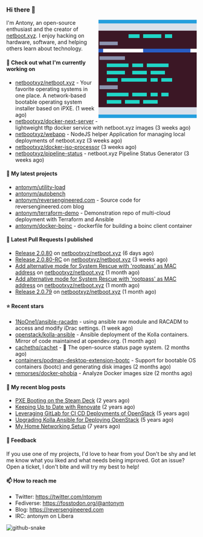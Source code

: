 
### Hi there 👋

<img align="right" src="https://raw.githubusercontent.com/antonym/antonym/master/assets/nbxyz.png" width="260">

I'm Antony, an open-source enthusiast and the creator of [netboot.xyz](https://netboot.xyz). I enjoy 
hacking on hardware, software, and helping others learn about technology. 

#### 👷 Check out what I'm currently working on

- [netbootxyz/netboot.xyz](https://github.com/netbootxyz/netboot.xyz) - Your favorite operating systems in one place.  A network-based bootable operating system installer based on iPXE. (1 week ago)
- [netbootxyz/docker-next-server](https://github.com/netbootxyz/docker-next-server) - lightweight tftp docker service with netboot.xyz images (3 weeks ago)
- [netbootxyz/webapp](https://github.com/netbootxyz/webapp) - NodeJS helper Application for managing local deployments of netboot.xyz (3 weeks ago)
- [netbootxyz/docker-iso-processor](https://github.com/netbootxyz/docker-iso-processor) (3 weeks ago)
- [netbootxyz/pipeline-status](https://github.com/netbootxyz/pipeline-status) - netboot.xyz Pipeline Status Generator (3 weeks ago)

#### 🌱 My latest projects

- [antonym/utility-load](https://github.com/antonym/utility-load)
- [antonym/autobench](https://github.com/antonym/autobench)
- [antonym/reversengineered.com](https://github.com/antonym/reversengineered.com) - Source code for reversengineered.com blog
- [antonym/terraform-demo](https://github.com/antonym/terraform-demo) - Demonstration repo of multi-cloud deployment with Terraform and Ansible
- [antonym/docker-boinc](https://github.com/antonym/docker-boinc) - dockerfile for building a boinc client container

#### 🔨 Latest Pull Requests I published

- [Release 2.0.80](https://github.com/netbootxyz/netboot.xyz/pull/1486) on [netbootxyz/netboot.xyz](https://github.com/netbootxyz/netboot.xyz) (6 days ago)
- [Release 2.0.80-RC](https://github.com/netbootxyz/netboot.xyz/pull/1478) on [netbootxyz/netboot.xyz](https://github.com/netbootxyz/netboot.xyz) (3 weeks ago)
- [Add alternative mode for System Rescue with &#39;rootpass&#39; as MAC address](https://github.com/netbootxyz/netboot.xyz/pull/1471) on [netbootxyz/netboot.xyz](https://github.com/netbootxyz/netboot.xyz) (1 month ago)
- [Add alternative mode for System Rescue with &#39;rootpass&#39; as MAC address](https://github.com/netbootxyz/netboot.xyz/pull/1470) on [netbootxyz/netboot.xyz](https://github.com/netbootxyz/netboot.xyz) (1 month ago)
- [Release 2.0.79](https://github.com/netbootxyz/netboot.xyz/pull/1467) on [netbootxyz/netboot.xyz](https://github.com/netbootxyz/netboot.xyz) (1 month ago)

#### ⭐ Recent stars

- [1NoOne1/ansible-racadm](https://github.com/1NoOne1/ansible-racadm) - using ansible raw module and RACADM to access and modify iDrac settings. (1 week ago)
- [openstack/kolla-ansible](https://github.com/openstack/kolla-ansible) - Ansible deployment of the Kolla containers. Mirror of code maintained at opendev.org. (1 month ago)
- [cachethq/cachet](https://github.com/cachethq/cachet) - 🚦 The open-source status page system. (2 months ago)
- [containers/podman-desktop-extension-bootc](https://github.com/containers/podman-desktop-extension-bootc) - Support for bootable OS containers (bootc) and generating disk images (2 months ago)
- [remorses/docker-phobia](https://github.com/remorses/docker-phobia) - Analyze Docker images size (2 months ago)

#### 📜 My recent blog posts

- [PXE Booting on the Steam Deck](https://www.reversengineered.com/2022/08/02/pxe-booting-on-the-steam-deck/) (2 years ago)
- [Keeping Up to Date with Renovate](https://www.reversengineered.com/2022/03/13/keeping-up-to-date-with-renovate/) (2 years ago)
- [Leveraging GitLab for CI CD Deployments of OpenStack](https://www.reversengineered.com/2019/08/13/leveraging-gitlab-for-ci-cd-deployments-of-openstack/) (5 years ago)
- [Upgrading Kolla Ansible for Deploying OpenStack](https://www.reversengineered.com/2019/05/10/upgrading-kolla-ansible-for-deploying-openstack/) (5 years ago)
- [My Home Networking Setup](https://www.reversengineered.com/2017/07/29/my-home-networking-setup/) (7 years ago)

#### 💬 Feedback

If you use one of my projects, I'd love to hear from you! Don't be shy and let me know what you liked
and what needs being improved. Got an issue? Open a ticket, I don't bite and will try my best to help!

#### 📫 How to reach me

- Twitter: https://twitter.com/ntonym
- Fediverse: https://fosstodon.org/@antonym
- Blog: https://reversengineered.com
- IRC: antonym on Libera
<picture>
  <source media="(prefers-color-scheme: dark)" srcset="https://raw.githubusercontent.com/antonym/antonym/output/github-contribution-grid-snake-dark.svg" />
  <source media="(prefers-color-scheme: light)" srcset="https://raw.githubusercontent.com/antonym/antonym/output/github-contribution-grid-snake.svg" />
  <img alt="github-snake" src="github-snake.svg" />
</picture>
